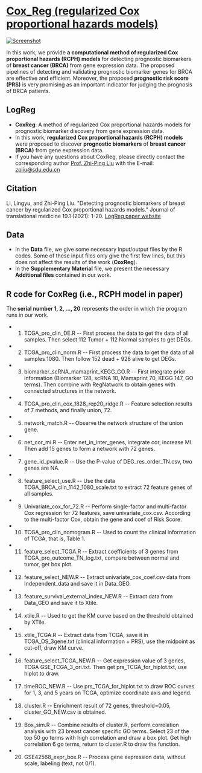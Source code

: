 # [Cox_Reg (regularized Cox proportional hazards models)](https://github.com/zpliulab/CoxReg)

[![Screenshot](https://media.springernature.com/lw685/springer-static/image/art%3A10.1186%2Fs12967-021-03180-y/MediaObjects/12967_2021_3180_Fig1_HTML.png?as=webphttps://media.springernature.com/lw685/springer-static/image/art%3A10.1186%2Fs12967-021-03180-y/MediaObjects/12967_2021_3180_Fig1_HTML.png?as=webp)](https://doi.org/10.1186/s12967-021-03180-y)

In this work, we provide **a computational method of regularized Cox proportional hazards (RCPH) models** for detecting prognostic biomarkers of **breast cancer (BRCA)** from gene expression data. The proposed pipelines of detecting and validating prognostic biomarker genes for BRCA are effective and efficient. Moreover, the proposed **prognostic risk score (PRS)** is very promising as an important indicator for judging the prognosis of BRCA patients.

## LogReg
<!--START_SECTION:news-->
* **CoxReg**: A method of regularized Cox proportional hazards models for prognostic biomarker discovery from gene expression data. 
* In this work, **regularized Cox proportional hazards (RCPH) models** were proposed to discover **prognostic biomarkers** of **breast cancer (BRCA)** from gene expression data.  
* If you have any questions about CoxReg, please directly contact the corresponding author [Prof. Zhi-Ping Liu](https://scholar.google.com/citations?user=zkBXb_kAAAAJ&hl=zh-CN&oi=ao) with the E-mail: zpliu@sdu.edu.cn
<!--END_SECTION:news-->


## Citation
Li, Lingyu, and Zhi-Ping Liu. "Detecting prognostic biomarkers of breast cancer by regularized Cox proportional hazards models." Journal of translational medicine 19.1 (2021): 1-20. [LogReg paper website](https://doi.org/10.1186/s12967-021-03180-y)


## Data
<!--START_SECTION:news-->
* In the **Data** file, we give some necessary input/output files by the R codes. Some of these input files only give the first few lines, but this does not affect the results of the work (**CoxReg**).
* In the **Supplementary Material** file, we present the necessary **Additional files** contained in our work. 
<!--END_SECTION:news-->


## R code for CoxReg (i.e., RCPH model in paper)
The **serial number 1, 2, ..., 20** represents the order in which the program runs in our work. 
<!--START_SECTION:news-->
* 1. TCGA_pro_clin_DE.R  --  First process the data to get the data of all samples. Then select 112 Tumor + 112 Normal samples to get DEGs.
* 2. TCGA_pro_clin_norm.R -- First process the data to get the data of all samples 1080. Then follow 152 dead + 928 alive to get DEGs.
* 3. biomarker_scRNA_mamaprint_KEGG_GO.R -- First integrate prior information (Biomarker 128, scRNA 10, Mamaprint 70, KEGG 147, GO terms). Then combine with RegNatwork to obtain genes with connected structures in the network.
* 4. TCGA_pro_clin_cox_1828_rep20_ridge.R -- Feature selection results of 7 methods, and finally union, 72.
* 5. network_match.R -- Observe the network structure of the union gene.
* 6. net_cor_mi.R -- Enter net_in_inter_genes, integrate cor, increase MI. Then add 15 genes to form a network with 72 genes.
* 7. gene_id_pvalue.R -- Use the P-value of DEG_res_order_TN.csv, two genes are NA.
* 8. feature_select_use.R -- Use the data TCGA_BRCA_clin_1142_1080_scale.txt to extract 72 feature genes of all samples.
* 9. Univariate_cox_for_72.R -- Perform single-factor and multi-factor Cox regression for 72 features, save univariate_cox.csv. According to the multi-factor Cox, obtain the gene and coef of Risk Score.
* 10. TCGA_pro_clin_nomogram.R -- Used to count the clinical information of TCGA, that is, Table 1.
* 11. feature_select_TCGA.R -- Extract coefficients of 3 genes from TCGA_pro_outcome_TN_log.txt, compare between normal and tumor, get box plot.
* 12. feature_select_NEW.R -- Extract univariate_cox_coef.csv data from Independent_data and save it in Data_GEO.
* 13. feature_survival_external_index_NEW.R -- Extract data from Data_GEO and save it to Xtile.
* 14. xtile.R -- Used to get the KM curve based on the threshold obtained by XTile.
* 15. xtile_TCGA.R -- Extract data from TCGA, save it in TCGA_OS_3gene.txt (clinical information + PRS), use the midpoint as cut-off, draw KM curve.
* 16. feature_select_TCGA_NEW.R -- Get expression value of 3 genes, TCGA GSE_TCGA_3_ori.txt. Then get prs_TCGA_for_hiplot.txt, use hiplot to draw.
* 17. timeROC_NEW.R -- Use prs_TCGA_for_hiplot.txt to draw ROC curves for 1, 3, and 5 years on TCGA, optimize coordinate axis and legend.
* 18. cluster.R -- Enrichment result of 72 genes, threshold=0.05, cluster_GO_NEW.csv is obtained.
* 19. Box_sim.R -- Combine results of cluster.R, perform correlation analysis with 23 breast cancer specific GO terms. Select 23 of the top 50 go terms with high correlation and draw a box plot. Get high correlation 6 go terms, return to cluster.R to draw the function.
* 20. GSE42568_expr_box.R -- Process gene expression data, without scale, labeling (text, not 0/1).
<!--END_SECTION:news-->
